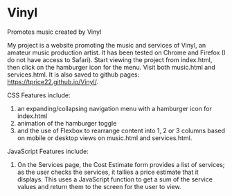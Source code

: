 # Vinyl
Promotes music created by Vinyl

My project is a website promoting the music and services of Vinyl, an amateur music production artist. It has been tested on Chrome and Firefox (I do not have access to Safari). Start viewing the project from index.html, then click on the hamburger icon for the menu. Visit both music.html and services.html. It is also saved to github pages: https://tprice22.github.io/Vinyl/.

CSS Features include:
1) an expanding/collapsing navigation menu with a hamburger icon for index.html
2) animation of the hamburger toggle
3) and the use of Flexbox to rearrange content into 1, 2 or 3 columns based on mobile or desktop views on music.html and services.html.

JavaScript Features include:
1) On the Services page, the Cost Estimate form provides a list of services; as the user checks the services, it tallies a price estimate that it displays. This uses a JavaScript function to get a sum of the service values and return them to the screen for the user to view.
